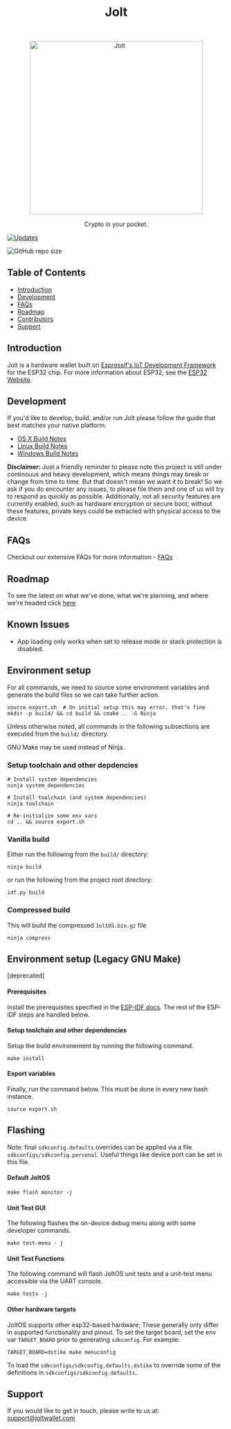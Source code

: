 <h1 align="center"> Jolt </h1> <br>
<p align="center">
  <a href="https://joltwallet.com/">
    <img alt="Jolt" title="Jolt" src="media/logo.png" width="400">
  </a>
</p>

<p align="center">
  Crypto in your pocket.
</p>

[![Updates](https://pyup.io/repos/github/joltwallet/jolt_wallet/shield.svg)](https://pyup.io/repos/github/joltwallet/jolt_wallet/)

![GitHub repo size](https://img.shields.io/github/repo-size/joltwallet/jolt_wallet)

## Table of Contents

- [Introduction](#introduction)
- [Development](#development)
- [FAQs](#faqs)
- [Roadmap](#roadmap)
- [Contributors](#contributors)
- [Support](#support)

## Introduction

Jolt is a hardware wallet built on [Espressif's IoT Development Framework](https://github.com/espressif/esp-idf) for the ESP32 chip. For
more information about ESP32, see the [ESP32 Website](https://www.espressif.com/en/products/hardware/esp32/overview).

## Development

If you'd like to develop, build, and/or run Jolt please follow the guide that best matches your native platform.

- [OS X Build Notes](docs/build-osx.md)
- [Linux Build Notes](docs/build-linux.md)
- [Windows Build Notes](docs/build-windows.md)

<b>Disclaimer: </b> Just a friendly reminder to please note this project is still under continouus and heavy development, which means things may break or change from time to time.  But that doesn't mean we want it to break! So we ask if you do encounter any issues, to please file them and one of us will try to respond as quickly as possible. Additionally, not all security features are currently enabled, such as hardware encryption or secure boot; without these features, private keys could be extracted with physical access to the device.

## FAQs

Checkout our extensive FAQs for more information - [FAQs](docs/faq.md)

## Roadmap

To see the latest on what we've done, what we're planning, and where we're headed click [here](docs/roadmap.md).

## Known Issues

* App loading only works when set to release mode or stack protection is disabled.


## Environment setup
For all commands, we need to source some environment variables and 
generate the build files so we can take further action.

```
source export.sh  # On initial setup this may error, that's fine
mkdir -p build/ && cd build && cmake .. -G Ninja
```

Unless otherwise noted, all commands in the following subsections are executed
from the `build/` directory.

GNU Make may be used instead of Ninja.

### Setup toolchain and other depdencies

```
# Install system dependencies
ninja system_dependencies

# Install toolchain (and system dependencies)
ninja toolchain

# Re-initialize some env vars
cd .. && source export.sh
```

### Vanilla build

Either run the following from the `build/` directory:

```
ninja build
```

or run the following from the project root directory:

```
idf.py build
```


### Compressed build

This will build the compressed `JoltOS.bin.gz` file

```
ninja compress
```

## Environment setup (Legacy GNU Make)
[deprecated]

#### Prerequisites
Install the prerequisites specified in the [ESP-IDF docs](https://docs.espressif.com/projects/esp-idf/en/latest/get-started/index.html#get-started-get-prerequisites). The rest of the ESP-iDF steps are handled below.

#### Setup toolchain and other dependencies
Setup the build environement by running the following command. 

```
make install
```

#### Export variables

Finally, run the command below. This must be done in every new bash instance.
```
source export.sh
```

## Flashing

Note: final `sdkconfig.defaults` overrides can be applied via a file 
`sdkconfigs/sdkconfig.personal`. Useful things like device port can be set in
this file.

#### Default JoltOS

```
make flash monitor -j
```

#### Unit Test GUI
The following flashes the on-device debug menu along with some developer commands.

```
make test-menu - j
```

#### Unit Test Functions
The following command will flash JoltOS unit tests and a unit-test menu accessible
via the UART console.

```
make tests -j
```

#### Other hardware targets
JoltOS supports other esp32-based hardware; These generally only differ in supported 
functionality and pinout. To set the target board, set the env var `TARGET_BOARD`
prior to generating `sdkconfig`. For example:
```
TARGET_BOARD=dstike make menuconfig
```
To load the `sdkconfigs/sdkconfig.defaults.dstike` to override some of the definitions in
`sdkconfigs/sdkconfig.defaults`.

## Support

If you would like to get in touch, please write to us at: [support@joltwallet.com](mailto:support@joltwallet.com)
